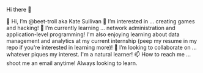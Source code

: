 Hi there 👋


👋 Hi, I’m @beet-troll aka Kate Sullivan
👀 I’m interested in ... creating games and hacking!
🌱 I’m currently learning ... network administration and application-level programming! I'm also enjoying learning about data management and analytics at my current internship (peep my resume in my repo if you're interested in learning more)!
💞️ I’m looking to collaborate on ... whatever piques my interest. I'm a natural learner!
📫 How to reach me ... shoot me an email anytime! Always looking to learn.

